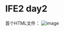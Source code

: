 # IFE2 day2

首个HTML文件：
![image](https://github.com/Severu5/Hello-World/images/QQ截图20190926153214.png)
